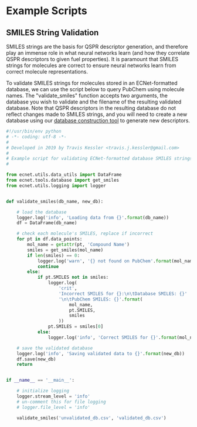 # Example Scripts

## SMILES String Validation

SMILES strings are the basis for QSPR descriptor generation, and therefore play an immense role in what neural networks learn (and how they correlate QSPR descriptors to given fuel properties). It is paramount that SMILES strings for molecules are correct to ensure neural networks learn from correct molecule representations.

To validate SMILES strings for molecules stored in an ECNet-formatted database, we can use the script below to query PubChem using molecule names. The "validate_smiles" function accepts two arguments, the database you wish to validate and the filename of the resulting validated database. Note that QSPR descriptors in the resulting database do not reflect changes made to SMILES strings, and you will need to create a new database using our [database construction tool](https://ecnet.readthedocs.io/en/latest/usage/tools.html#database-creation) to generate new descriptors.

```python
#!/usr/bin/env python
# -*- coding: utf-8 -*-
#
# Developed in 2019 by Travis Kessler <travis.j.kessler@gmail.com>
#
# Example script for validating ECNet-formatted database SMILES strings
#

from ecnet.utils.data_utils import DataFrame
from ecnet.tools.database import get_smiles
from ecnet.utils.logging import logger


def validate_smiles(db_name, new_db):

    # load the database
    logger.log('info', 'Loading data from {}'.format(db_name))
    df = DataFrame(db_name)

    # check each molecule's SMILES, replace if incorrect
    for pt in df.data_points:
        mol_name = getattr(pt, 'Compound Name')
        smiles = get_smiles(mol_name)
        if len(smiles) == 0:
            logger.log('warn', '{} not found on PubChem'.format(mol_name))
            continue
        else:
            if pt.SMILES not in smiles:
                logger.log(
                    'crit',
                    'Incorrect SMILES for {}:\n\tDatabase SMILES: {}'
                    '\n\tPubChem SMILES: {}'.format(
                        mol_name,
                        pt.SMILES,
                        smiles
                    ))
                pt.SMILES = smiles[0]
            else:
                logger.log('info', 'Correct SMILES for {}'.format(mol_name))

    # save the validated database
    logger.log('info', 'Saving validated data to {}'.format(new_db))
    df.save(new_db)
    return


if __name__ == '__main__':

    # initialize logging
    logger.stream_level = 'info'
    # un-comment this for file logging
    # logger.file_level = 'info'

    validate_smiles('unvalidated_db.csv', 'validated_db.csv')

```
